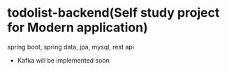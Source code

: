 # todolist-backend(Self study project for Modern application)
 spring boot, spring data, jpa, mysql, rest api
 * Kafka will be implemented soon
